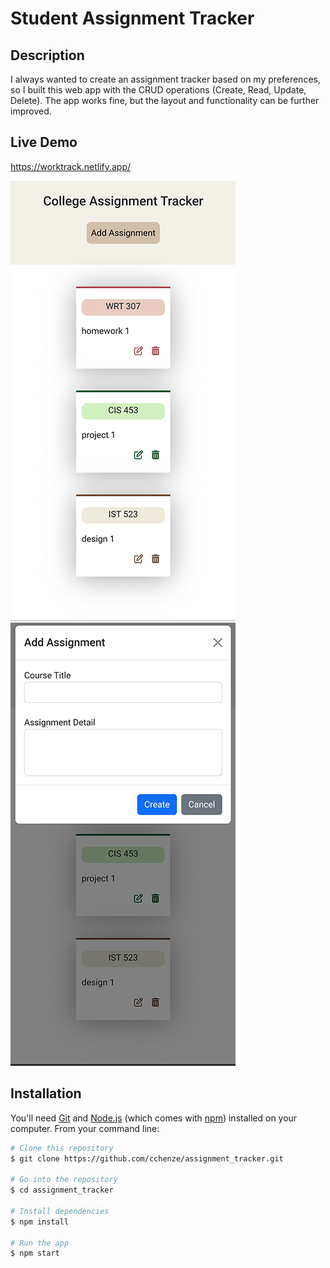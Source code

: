 # Student Assignment Tracker

## Description

I always wanted to create an assignment tracker based on my preferences, so I built this web app with the CRUD operations (Create, Read, Update, Delete). The app works fine, but the layout and functionality can be further improved.

## Live Demo
https://worktrack.netlify.app/

![](demo-1.png)
![](demo-2.png)

## Installation
You'll need [Git](https://git-scm.com) and [Node.js](https://nodejs.org/en/download/) (which comes with [npm](http://npmjs.com)) installed on your computer. From your command line:

```bash
# Clone this repository
$ git clone https://github.com/cchenze/assignment_tracker.git

# Go into the repository
$ cd assignment_tracker

# Install dependencies
$ npm install

# Run the app
$ npm start
```
